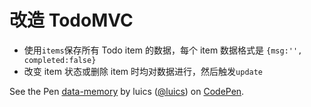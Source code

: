 # 改造 TodoMVC

* 使用`items`保存所有 Todo item 的数据，每个 item 数据格式是 `{msg:'', completed:false}`
* 改变 item 状态或删除 item 时均对数据进行，然后触发`update`

<p data-height="500" data-theme-id="0" data-slug-hash="LNawRV" data-default-tab="js,result" data-user="luics" data-embed-version="2" class="codepen">See the Pen <a href="http://codepen.io/luics/pen/LNawRV/">data-memory</a> by luics (<a href="http://codepen.io/luics">@luics</a>) on <a href="http://codepen.io">CodePen</a>.</p>
<script async src="//assets.codepen.io/assets/embed/ei.js"></script>